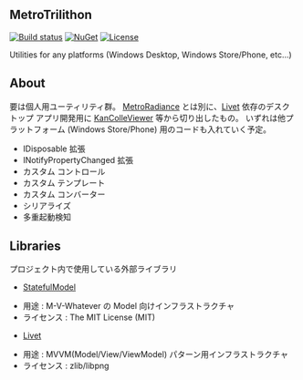 ## MetroTrilithon

[![Build status](https://img.shields.io/appveyor/ci/Grabacr07/MetroTrilithon/master.svg?style=flat-square)](https://ci.appveyor.com/project/Grabacr07/MetroTrilithon)
[![NuGet](https://img.shields.io/nuget/v/MetroTrilithon.svg?style=flat-square)](https://www.nuget.org/packages/MetroTrilithon/)
[![License](https://img.shields.io/github/license/Grabacr07/MetroTrilithon.svg?style=flat-square)](https://github.com/Grabacr07/MetroTrilithon/blob/develop/LICENSE.txt)

Utilities for any platforms (Windows Desktop, Windows Store/Phone, etc...)

## About

要は個人用ユーティリティ群。
[MetroRadiance](https://github.com/Grabacr07/MetroRadiance) とは別に、[Livet](https://github.com/ugaya40/Livet) 依存のデスクトップ アプリ開発用に [KanColleViewer](https://github.com/Grabacr07/KanColleViewer) 等から切り出したもの。
いずれは他プラットフォーム (Windows Store/Phone) 用のコードも入れていく予定。

* IDisposable 拡張
* INotifyPropertyChanged 拡張
* カスタム コントロール
* カスタム テンプレート
* カスタム コンバーター
* シリアライズ
* 多重起動検知

## Libraries

プロジェクト内で使用している外部ライブラリ

* [StatefulModel](https://github.com/ugaya40/StatefulModel)
 - 用途 : M-V-Whatever の Model 向けインフラストラクチャ
 - ライセンス : The MIT License (MIT)
* [Livet](http://ugaya40.hateblo.jp/entry/Livet)
 - 用途 : MVVM(Model/View/ViewModel) パターン用インフラストラクチャ
 - ライセンス : zlib/libpng

